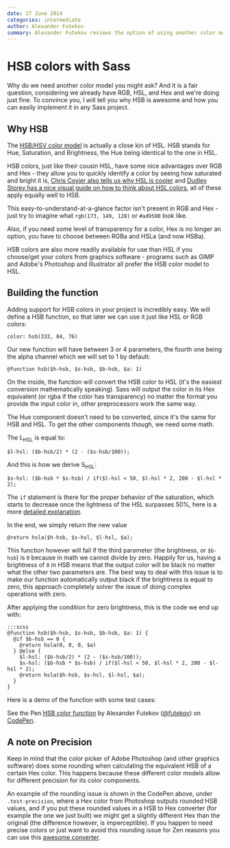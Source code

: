 ```yaml
---
date: 27 June 2014
categories: intermediate
author: Alexander Futekov
summary: Alexander Futekov reviews the option of using another color model - HSB - in our Sass projects.
---
```


# HSB colors with Sass

Why do we need another color model you might ask? And it is a fair question, considering we already have RGB, HSL, and Hex and we're doing just fine. To convince you, I will tell you why HSB is awesome and how you can easily implement it in any Sass project.


## Why HSB

The [HSB/HSV color model](http://en.wikipedia.org/wiki/HSL_and_HSV) is actually a close kin of HSL. HSB stands for Hue, Saturation, and Brightness, the Hue being identical to the one in HSL.

HSB colors, just like their cousin HSL, have some nice advantages over RGB and Hex - they allow you to quickly identify a color by seeing how saturated and bright it is, [Chris Coyier also tells us why HSL is cooler](http://css-tricks.com/yay-for-hsla/) and [Dudley Storey has a nice visual guide on how to think about HSL colors](http://demosthenes.info/blog/61/An-Easy-Guide-To-HSL-Color-In-CSS3), all of these apply equally well to HSB.

This easy-to-understand-at-a-glance factor isn't present in RGB and Hex - just try to imagine what `rgb(173, 149, 128)` or `#ad9580` look like.

Also, if you need some level of transparency for a color, Hex is no longer an option, you have to choose between RGBa and HSLa (and now HSBa).

HSB colors are also more readily available for use than HSL if you choose/get your colors from graphics software - programs such as GIMP and Adobe's Photoshop and Illustrator all prefer the HSB color model to HSL.


## Building the function

Adding support for HSB colors in your project is incredibly easy. We will define a HSB function, so that later we can use it just like HSL or RGB colors:

```
color: hsb(333, 84, 76)
```

Our new function will have between 3 or 4 parameters, the fourth one being the alpha channel which we will set to 1 by default:

```
@function hsb($h-hsb, $s-hsb, $b-hsb, $a: 1)
```

On the inside, the function will convert the HSB color to HSL (it's the easiest conversion mathematically speaking). Sass will output the color in its Hex equivalent (or rgba if the color has transparency) no matter the format you provide the input color in, other preprocessors work the same way.

The Hue component doesn't need to be converted, since it's the same for HSB and HSL. To get the other components though, we need some math.

The L<sub>HSL</sub> is equal to:

```
$l-hsl: ($b-hsb/2) * (2 - ($s-hsb/100));
```


And this is how we derive S<sub>HSL</sub>:

```
$s-hsl: ($b-hsb * $s-hsb) / if($l-hsl < 50, $l-hsl * 2, 200 - $l-hsl * 2);
```

The `if` statement is there for the proper behavior of the saturation, which starts to decrease once the lightness of the HSL surpasses 50%, here is a more [detailed explanation](http://en.wikipedia.org/wiki/Comparison_of_color_models_in_computer_graphics#HSL).


In the end, we simply return the new value

```
@return hsla($h-hsb, $s-hsl, $l-hsl, $a);
```

This function however will fail if the third parameter (the brightness, or `$b-hsb`) is `0` because in math we cannot divide by zero. Happily for us, having a brightness of `0` in HSB means that the output color will be black no matter what the other two parameters are. The best way to deal with this issue is to make our function automatically output black if the brightness is equal to zero, this approach completely solver the issue of doing complex operations with zero.

After applying the condition for zero brightness, this is the code we end up with:

    :::scss
    @function hsb($h-hsb, $s-hsb, $b-hsb, $a: 1) {
      @if $b-hsb == 0 {
        @return hsla(0, 0, 0, $a)
      } @else {
        $l-hsl: ($b-hsb/2) * (2 - ($s-hsb/100));
        $s-hsl: ($b-hsb * $s-hsb) / if($l-hsl < 50, $l-hsl * 2, 200 - $l-hsl * 2);
        @return hsla($h-hsb, $s-hsl, $l-hsl, $a);
      }
    }

Here is a demo of the function with some test cases:

<p data-height="261" data-theme-id="6947" data-slug-hash="bctAd" data-default-tab="css" class="codepen">See the Pen <a href="http://codepen.io/futekov/pen/bctAd">HSB color function</a> by Alexander Futekov (<a href="http://codepen.io/futekov">@futekov</a>) on <a href="http://codepen.io">CodePen</a>.</p>
<script async src="//codepen.io/assets/embed/ei.js"></script>


## A note on Precision

Keep in mind that the color picker of Adobe Photoshop (and other graphics software) does some rounding when calculating the equivalent HSB of a certain Hex color. This happens because these different color models allow for different precision for its color components.

An example of the rounding issue is shown in the CodePen above, under `.test-precision`, where a Hex color from Photoshop outputs rounded HSB values, and if you put these rounded values in a HSB to Hex converter (for example the one we just built) we might get a slightly different Hex than the original (the difference however, is imperceptible). If you happen to need precise colors or just want to avoid this rounding issue for Zen reasons you can use this [awesome converter](http://www.colorizer.org/).
